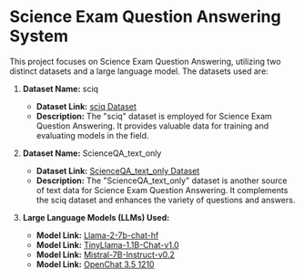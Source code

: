 # Science Exam Question Answering System 

This project focuses on Science Exam Question Answering, utilizing two distinct datasets and a large language model. The datasets used are:

1. **Dataset Name:** sciq
   - **Dataset Link:** [sciq Dataset](https://huggingface.co/datasets/sciq)
   - **Description:** The "sciq" dataset is employed for Science Exam Question Answering. It provides valuable data for training and evaluating models in the field.

2. **Dataset Name:** ScienceQA_text_only
   - **Dataset Link:** [ScienceQA_text_only Dataset](https://huggingface.co/datasets/tasksource/ScienceQA_text_only)
   - **Description:** The "ScienceQA_text_only" dataset is another source of text data for Science Exam Question Answering. It complements the sciq dataset and enhances the variety of questions and answers.

3. **Large Language Models (LLMs) Used:**
   - **Model Link:** [Llama-2-7b-chat-hf](https://huggingface.co/meta-llama/Llama-2-7b-chat-hf)
   - **Model Link:** [TinyLlama-1.1B-Chat-v1.0](https://huggingface.co/TinyLlama/TinyLlama-1.1B-Chat-v1.0)
   - **Model Link:** [Mistral-7B-Instruct-v0.2](https://huggingface.co/mistralai/Mistral-7B-Instruct-v0.2)
   - **Model Link:** [OpenChat 3.5 1210](https://huggingface.co/openchat/openchat-3.5-1210)

